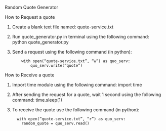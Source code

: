 Random Quote Generator

How to Request a quote
  1.	Create a blank text file named: quote-service.txt
  2.	Run quote_generator.py in terminal using the following command: python quote_generator.py
  3.	Send a request using the following command (in python):

                with open(“quote-service.txt”, “w”) as quo_serv:
	                quo_serv.write(“quote”)


How to Receive a quote
  1.	Import time module using the following command: import time
  2.  After sending the request for a quote, wait 1 second using the following command: time.sleep(1)
  3.	To receive the quote use the following command (in python):

              with open(“quote-service.txt”, “r”) as quo_serv:
                random_quote = quo_serv.read()
